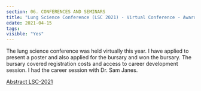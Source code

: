 ```yaml
---
section: 06. CONFERENCES AND SEMINARS
title: "Lung Science Conference (LSC 2021) - Virtual Conference - Awarded Bursary"
edate: 2021-04-15 
tags:
visible: "Yes"
---
```


The lung science conference was held virtually this year. I have applied to present a poster and also applied for the bursary and won the bursary. The bursary covered registration costs and access to career development session. I had the career session with Dr. Sam Janes.


[Abstract LSC-2021](/assets/files/ERS2021-Alsafadi.pdf)